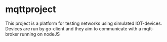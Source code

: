 # mqttproject

This project is a platform for testing networks using simulated IOT-devices. Devices are run by go-client and they aim to communicate with a mqtt-broker running on nodeJS




